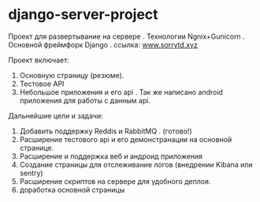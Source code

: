 # django-server-project
Проект для развертывание на сервере . Технологии Ngnix+Gunicorn . Основной фреймфорк Django .
ссылка: www.sorrytd.xyz

Проект включает:
  1. Основную страницу (резюме).
  2. Тестовое API
  3. Небольшое приложения и его api . Так же написано android приложения для работы с данным api.
  
Дальнейшие цели и задачи:
  1. Добавить поддержку Reddis и RabbitMQ . (готово!)
  2. Расширение тестового api и его демонстранации на основной странице.
  3. Расширение и поддержка веб и андроид приложения
  4. Создание страницы для отслеживание логов (внедрении Kibana или sentry)
  5. Расширение скриптов на сервере для удобного деплоя. 
  6. доработка основной страницы 
  
